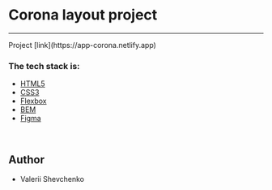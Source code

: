 <h1>Corona layout project</h1>
<hr>
Project [link](https://app-corona.netlify.app)
<h3>The tech stack is:</h3>
<ul>
<li><a href="https://en.wikipedia.org/wiki/HTML5">HTML5</a></li>
<li><a href="https://en.wikipedia.org/wiki/CSS" >CSS3</a></li>
<li><a href="https://en.wikipedia.org/wiki/CSS_Flexible_Box_Layout" >Flexbox</a></li>
<li><a href="https://en.bem.info/methodology/">BEM</a></li>
<li><a href="https://en.wikipedia.org/wiki/Figma_(software)">Figma</a></li>
</ul>

<br>
<h2>Author</h2>
<ul>
<li>Valerii Shevchenko</li>
</ul>
